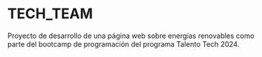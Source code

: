 # TECH_TEAM
 Proyecto de desarrollo de una página web sobre energías renovables como parte del bootcamp de programación del programa Talento Tech 2024.
